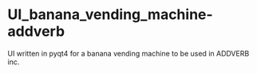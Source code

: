 # UI_banana_vending_machine-addverb
UI written in pyqt4 for a banana vending machine to be used in ADDVERB inc.
